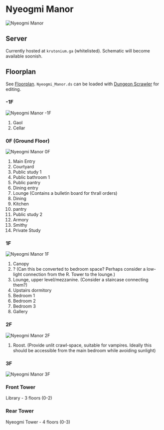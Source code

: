 # Nyeogmi Manor 

![Nyeogmi Manor](Screenshots/Overhead_View.png)

## Server
Currently hosted at `krutonium.ga` (whitelisted). Schematic will become available soonish.

## Floorplan
See [Floorplan](floorplan).
`Nyeogmi_Manor.ds` can be loaded with [Dungeon Scrawler](https://probabletrain.itch.io/dungeon-scrawl) for editing.
### -1F
![Nyeogmi Manor -1F](Floorplan/Nyeogmi_Manor_-1F.png)
1. Gaol
2. Cellar
### 0F (Ground Floor)
![Nyeogmi Manor 0F](Floorplan/Nyeogmi_Manor_0F.png)
1. Main Entry
2. Courtyard
3. Public study 1
4. Public bathroom 1
5. Public pantry
6. Dining entry
7. Lounge (Contains a bulletin board for thrall orders)
8. Dining
9. Kitchen
10. pantry
11. Public study 2
12. Armory
13. Smithy
14. Private Study
### 1F
![Nyeogmi Manor 1F](Floorplan/Nyeogmi_Manor_1F.png)
1. Canopy
2. ? (Can this be converted to bedroom space? Perhaps consider a low-light connection from the R. Tower to the lounge.)
3. Lounge, upper level/mezzanine. (Consider a staircase connecting them?)
4. Upstairs dormitory
5. Bedroom 1
6. Bedroom 2
7. Bedroom 3
8. Gallery
### 2F
![Nyeogmi Manor 2F](Floorplan/Nyeogmi_Manor_2F.png)
1. Roost. (Provide unlit crawl-space, suitable for vampires. Ideally this should be accessible from the main bedroom while avoiding sunlight)
### 3F
![Nyeogmi Manor 3F](Floorplan/Nyeogmi_Manor_3F.png)
### Front Tower
Library - 3 floors (0-2)
### Rear Tower
Nyeogmi Tower - 4 floors (0-3)
